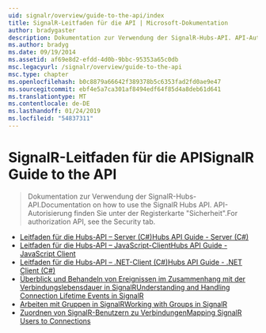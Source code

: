```yaml
---
uid: signalr/overview/guide-to-the-api/index
title: SignalR-Leitfaden für die API | Microsoft-Dokumentation
author: bradygaster
description: Dokumentation zur Verwendung der SignalR-Hubs-API. API-Autorisierung finden Sie unter der Registerkarte "Sicherheit".
ms.author: bradyg
ms.date: 09/19/2014
ms.assetid: af69e8d2-efdd-4d0b-9bbc-95353a65c0db
msc.legacyurl: /signalr/overview/guide-to-the-api
msc.type: chapter
ms.openlocfilehash: b0c8879a66642f389378b5c6353fad2fd0ae9e47
ms.sourcegitcommit: ebf4e5a7ca301af8494edf64f85d4a8deb61d641
ms.translationtype: MT
ms.contentlocale: de-DE
ms.lasthandoff: 01/24/2019
ms.locfileid: "54837311"
---
```

<a name="signalr-guide-to-the-api"></a><span data-ttu-id="e8034-104">SignalR-Leitfaden für die API</span><span class="sxs-lookup"><span data-stu-id="e8034-104">SignalR Guide to the API</span></span>
====================
> <span data-ttu-id="e8034-105">Dokumentation zur Verwendung der SignalR-Hubs-API.</span><span class="sxs-lookup"><span data-stu-id="e8034-105">Documentation on how to use the SignalR Hubs API.</span></span> <span data-ttu-id="e8034-106">API-Autorisierung finden Sie unter der Registerkarte "Sicherheit".</span><span class="sxs-lookup"><span data-stu-id="e8034-106">For authorization API, see the Security tab.</span></span>


- [<span data-ttu-id="e8034-107">Leitfaden für die Hubs-API – Server (C#)</span><span class="sxs-lookup"><span data-stu-id="e8034-107">Hubs API Guide - Server (C#)</span></span>](hubs-api-guide-server.md)
- [<span data-ttu-id="e8034-108">Leitfaden für die Hubs-API – JavaScript-Client</span><span class="sxs-lookup"><span data-stu-id="e8034-108">Hubs API Guide - JavaScript Client</span></span>](hubs-api-guide-javascript-client.md)
- [<span data-ttu-id="e8034-109">Leitfaden für die Hubs-API – .NET-Client (C#)</span><span class="sxs-lookup"><span data-stu-id="e8034-109">Hubs API Guide - .NET Client (C#)</span></span>](hubs-api-guide-net-client.md)
- [<span data-ttu-id="e8034-110">Überblick und Behandeln von Ereignissen im Zusammenhang mit der Verbindungslebensdauer in SignalR</span><span class="sxs-lookup"><span data-stu-id="e8034-110">Understanding and Handling Connection Lifetime Events in SignalR</span></span>](handling-connection-lifetime-events.md)
- [<span data-ttu-id="e8034-111">Arbeiten mit Gruppen in SignalR</span><span class="sxs-lookup"><span data-stu-id="e8034-111">Working with Groups in SignalR</span></span>](working-with-groups.md)
- [<span data-ttu-id="e8034-112">Zuordnen von SignalR-Benutzern zu Verbindungen</span><span class="sxs-lookup"><span data-stu-id="e8034-112">Mapping SignalR Users to Connections</span></span>](mapping-users-to-connections.md)
